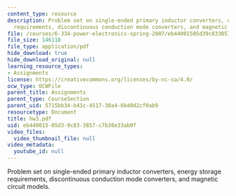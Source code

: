 ```yaml
---
content_type: resource
description: Problem set on single-ended primary inductor converters, energy storage
  requirements, discontinuous conduction mode converters, and magnetic circuit models.
file: /courses/6-334-power-electronics-spring-2007/eb44001505d39c833857c7b38e33ab0f_hw3.pdf
file_size: 146118
file_type: application/pdf
hide_download: true
hide_download_original: null
learning_resource_types:
- Assignments
license: https://creativecommons.org/licenses/by-nc-sa/4.0/
ocw_type: OCWFile
parent_title: Assignments
parent_type: CourseSection
parent_uid: 5715bb34-b41c-4517-38a4-6b40d2cf0ab9
resourcetype: Document
title: hw3.pdf
uid: eb440015-05d3-9c83-3857-c7b38e33ab0f
video_files:
  video_thumbnail_file: null
video_metadata:
  youtube_id: null
---
```

Problem set on single-ended primary inductor converters, energy storage requirements, discontinuous conduction mode converters, and magnetic circuit models.